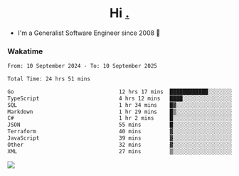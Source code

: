 <h1 align="center">Hi <a href="https://www.hackerrank.com/erasmosaraujo">.</a></h1>
 
- I'm a Generalist Software Engineer  since 2008 🚀
<!--  
<p align="left">
  <a href="https://github.com/erasmosoares/github-readme-stats">
    <img
      align="center"
      src="https://github-readme-stats.vercel.app/api/top-langs/?username=erasmosoares&theme=radical&layout=compact"
    />
  </a>
  <a href="https://github.com/erasmosoares/github-readme-stats">
    [![Harlok's WakaTime stats](https://github-readme-stats.vercel.app/api/wakatime?username=ffflabs)](https://github.com/anuraghazra/github-readme-stats)
  </a>
</p>

<!--
 ### Repo 
 
<p align="left">
 <a href="https://github.com/erasmosoares/github-readme-stats">
    <img
      align="center"
      height="165"
      src="https://github-readme-stats.vercel.app/api/pin?username=erasmosoares&repo=sample-node&title_color=fff&icon_color=f9f9f9&text_color=9f9f9f&bg_color=151515"
    />
  </a>
  <a href="https://github.com/erasmosoares/github-readme-stats">
    <img
      align="center"
      height="165"
      src="https://github-readme-stats.vercel.app/api/pin?username=erasmosoares&repo=sample-node&title_color=fff&icon_color=f9f9f9&text_color=9f9f9f&bg_color=151515"
    />
  </a>
</p>
-->

 ### Wakatime 

<!--START_SECTION:waka-->

```txt
From: 10 September 2024 - To: 10 September 2025

Total Time: 24 hrs 51 mins

Go                                 12 hrs 17 mins  ████████████░░░░░░░░░░░░░   48.43 %
TypeScript                         4 hrs 12 mins   ████░░░░░░░░░░░░░░░░░░░░░   16.59 %
SQL                                1 hr 34 mins    █▓░░░░░░░░░░░░░░░░░░░░░░░   06.23 %
Markdown                           1 hr 29 mins    █▒░░░░░░░░░░░░░░░░░░░░░░░   05.84 %
C#                                 1 hr 2 mins     █░░░░░░░░░░░░░░░░░░░░░░░░   04.11 %
JSON                               55 mins         █░░░░░░░░░░░░░░░░░░░░░░░░   03.66 %
Terraform                          40 mins         ▓░░░░░░░░░░░░░░░░░░░░░░░░   02.67 %
JavaScript                         39 mins         ▓░░░░░░░░░░░░░░░░░░░░░░░░   02.59 %
Other                              32 mins         ▓░░░░░░░░░░░░░░░░░░░░░░░░   02.10 %
XML                                27 mins         ▒░░░░░░░░░░░░░░░░░░░░░░░░   01.80 %
```

<!--END_SECTION:waka-->

![](https://komarev.com/ghpvc/?username=erasmosoares&color=brightgreen)
